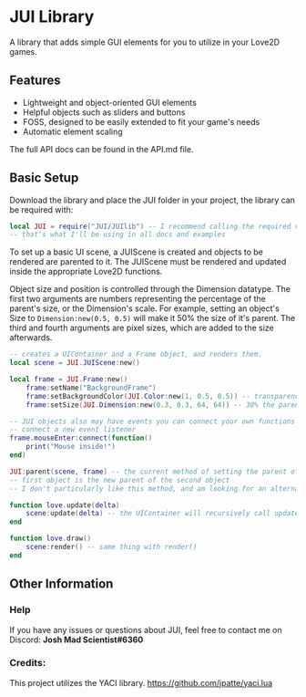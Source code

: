 # JUI Library
A library that adds simple GUI elements for you to utilize in your Love2D games.

## Features

* Lightweight and object-oriented GUI elements
* Helpful objects such as sliders and buttons
* FOSS, designed to be easily extended to fit your game's needs
* Automatic element scaling


The full API docs can be found in the API.md file.

## Basic Setup

Download the library and place the JUI folder in your project, the library can be required with:

```lua
local JUI = require("JUI/JUIlib") -- I recommend calling the required variable "JUI"
-- that's what I'll be using in all docs and examples

```

To set up a basic UI scene, a JUIScene is created and objects to be rendered are parented to it. The JUIScene must be rendered and updated inside the appropriate Love2D functions.

Object size and position is controlled through the Dimension datatype.
The first two arguments are numbers representing the percentage of the parent's size, or the Dimension's scale.
For example, setting an object's Size to `Dimension:new(0.5, 0.5)` will make it 50% the size of it's parent.
The third and fourth arguments are pixel sizes, which are added to the size afterwards.

```lua
-- creates a UIContainer and a Frame object, and renders them.
local scene = JUI.JUIScene:new()

local frame = JUI.Frame:new()
    frame:setName("BackgroundFrame")
    frame:setBackgroundColor(JUI.Color:new(1, 0.5, 0.5)) -- transparency is an optional fourth argument
    frame:setSize(JUI.Dimension:new(0.3, 0.3, 64, 64)) -- 30% the parent's size, plus 64 pixels on each axis

-- JUI objects also may have events you can connect your own functions to listen to.
-- connect a new event listener
frame.mouseEnter:connect(function()
    print("Mouse inside!")
end)

JUI:parent(scene, frame) -- the current method of setting the parent of an object
-- first object is the new parent of the second object
-- I don't particularly like this method, and am looking for an alternative

function love.update(delta)
    scene:update(delta) -- the UIContainer will recursively call update(delta) on all descendants
end

function love.draw()
    scene:render() -- same thing with render()
end
```


## Other Information

### Help
If you have any issues or questions about JUI, feel free to contact me on Discord: **Josh Mad Scientist#6360**


### Credits:
This project utilizes the YACI library. https://github.com/jpatte/yaci.lua